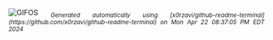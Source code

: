 <div align="justify">
<picture>
    <source media="(prefers-color-scheme: dark)" srcset="https://i.ibb.co/sQHNnBB/output-gif.gif">
    <source media="(prefers-color-scheme: light)" srcset="https://i.ibb.co/sQHNnBB/output-gif.gif">
    <img alt="GIFOS" src="https://i.ibb.co/sQHNnBB/output-gif.gif">
</picture>
<sub><i>Generated automatically using [x0rzavi/github-readme-terminal](https://github.com/x0rzavi/github-readme-terminal) on Mon Apr 22 08:37:05 PM EDT 2024</i></sub>
</div>

<!--  -->